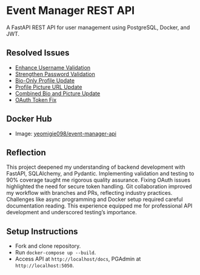 # Event Manager REST API

A FastAPI REST API for user management using PostgreSQL, Docker, and JWT.

## Resolved Issues
- [Enhance Username Validation](#issue-1)
- [Strengthen Password Validation](#issue-2)
- [Bio-Only Profile Update](#issue-3)
- [Profile Picture URL Update](#issue-4)
- [Combined Bio and Picture Update](#issue-5)
- [OAuth Token Fix](#issue-6)

## Docker Hub
- Image: [yeomigie098/event-manager-api](https://hub.docker.com/r/yeomigie098/event-manager-api)

## Reflection
This project deepened my understanding of backend development with FastAPI, SQLAlchemy, and Pydantic. Implementing validation and testing to 90% coverage taught me rigorous quality assurance. Fixing OAuth issues highlighted the need for secure token handling. Git collaboration improved my workflow with branches and PRs, reflecting industry practices. Challenges like async programming and Docker setup required careful documentation reading. This experience equipped me for professional API development and underscored testing’s importance.

## Setup Instructions
- Fork and clone repository.
- Run `docker-compose up --build`.
- Access API at `http://localhost/docs`, PGAdmin at `http://localhost:5050`.
